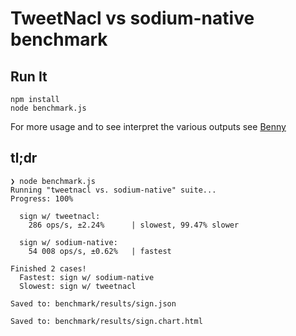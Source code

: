 # TweetNacl vs sodium-native benchmark

## Run It

```
npm install
node benchmark.js
```

For more usage and to see interpret the various outputs
see [Benny](https://caderek.github.io/benny/)

## tl;dr

```
❯ node benchmark.js
Running "tweetnacl vs. sodium-native" suite...
Progress: 100%

  sign w/ tweetnacl:
    286 ops/s, ±2.24%      | slowest, 99.47% slower

  sign w/ sodium-native:
    54 008 ops/s, ±0.62%   | fastest

Finished 2 cases!
  Fastest: sign w/ sodium-native
  Slowest: sign w/ tweetnacl

Saved to: benchmark/results/sign.json

Saved to: benchmark/results/sign.chart.html
```
